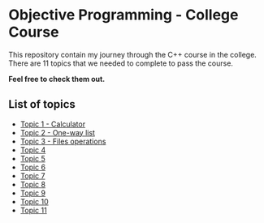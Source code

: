 # Objective Programming - College Course
This repository contain my journey through the C++ course in the college. There are 11 topics that we needed to complete to pass the course.

**Feel free to check them out.**

## List of topics
* [Topic 1 - Calculator](https://github.com/SSketcher/Objective_Programming---College/blob/main/Topic_1)
* [Topic 2 - One-way list](https://github.com/SSketcher/Objective_Programming---College/blob/main/Topic_2)
* [Topic 3 - Files operations](https://github.com/SSketcher/Objective_Programming---College/blob/main/Topic_3)
* [Topic 4](https://github.com/SSketcher/Objective_Programming---College/blob/main/Topic_4)
* [Topic 5](https://github.com/SSketcher/Objective_Programming---College/blob/main/Topic_5)
* [Topic 6](https://github.com/SSketcher/Objective_Programming---College/blob/main/Topic_6)
* [Topic 7](https://github.com/SSketcher/Objective_Programming---College/blob/main/Topic_7)
* [Topic 8](https://github.com/SSketcher/Objective_Programming---College/blob/main/Topic_8)
* [Topic 9](https://github.com/SSketcher/Objective_Programming---College/blob/main/Topic_9)
* [Topic 10](https://github.com/SSketcher/Objective_Programming---College/blob/main/Topic_10)
* [Topic 11](https://github.com/SSketcher/Objective_Programming---College/blob/main/Topic_11)


